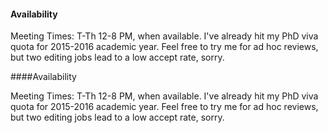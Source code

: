 <h4>Availability</h4>
<p>Meeting Times: T-Th 12-8 PM, when available. I've already hit my PhD viva quota for 2015-2016 academic year. Feel free to try me for ad hoc reviews, but two editing jobs lead to a low accept rate, sorry.</p>

####Availability

Meeting Times: T-Th 12-8 PM, when available. I've already hit my PhD viva quota for 2015-2016 academic year. Feel free to try me for ad hoc reviews, but two editing jobs lead to a low accept rate, sorry.
